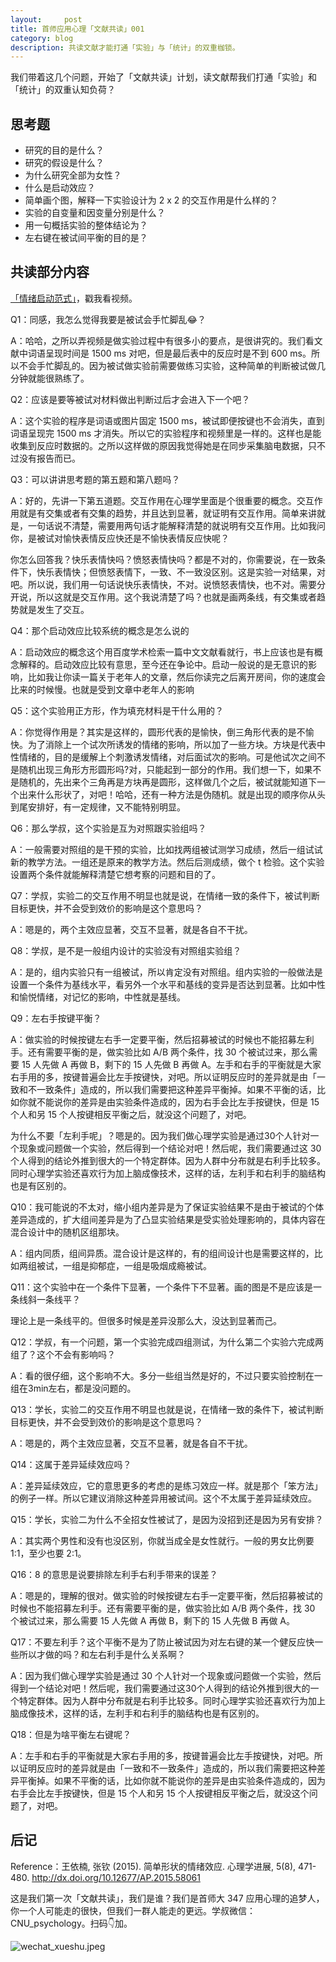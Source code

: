 ```yaml
---
layout:     post
title: 首师应用心理「文献共读」001
category: blog
description: 共读文献才能打通「实验」与「统计」的双重枷锁。
---
```


我们带着这几个问题，开始了「文献共读」计划，读文献帮我们打通「实验」和「统计」的双重认知负荷？

## 思考题

* 研究的目的是什么？
* 研究的假设是什么？
* 为什么研究全部为女性？
* 什么是启动效应？
* 简单画个图，解释一下实验设计为 2 x 2 的交互作用是什么样的？
* 实验的自变量和因变量分别是什么？
* 用一句概括实验的整体结论为？
* 左右键在被试间平衡的目的是？

## 共读部分内容

[「情绪启动范式」](http://1257355643.vod2.myqcloud.com/a589a973vodtranscq1257355643/10441c9e5285890789447844265/v.f30.mp4)，戳我看视频。

Q1：同感，我怎么觉得我要是被试会手忙脚乱😂？

A：哈哈，之所以弄视频是做实验过程中有很多小的要点，是很讲究的。我们看文献中词语呈现时间是 1500 ms 对吧，但是最后表中的反应时是不到 600 ms。所以不会手忙脚乱的。因为被试做实验前需要做练习实验，这种简单的判断被试做几分钟就能很熟练了。

Q2：应该是要等被试对材料做出判断过后才会进入下一个吧？

A：这个实验的程序是词语或图片固定 1500 ms，被试即便按键也不会消失，直到词语呈现完 1500 ms 才消失。所以它的实验程序和视频里是一样的。这样也是能收集到反应时数据的。之所以这样做的原因我觉得她是在同步采集脑电数据，只不过没有报告而已。

Q3：可以讲讲思考题的第五题和第八题吗？

A：好的，先讲一下第五道题。交互作用在心理学里面是个很重要的概念。交互作用就是有交集或者有交集的趋势，并且达到显著，就证明有交互作用。简单来讲就是，一句话说不清楚，需要用两句话才能解释清楚的就说明有交互作用。比如我问你，是被试对愉快表情反应快还是不愉快表情反应快呢？

你怎么回答我？快乐表情快吗？愤怒表情快吗？都是不对的，你需要说，在一致条件下，快乐表情快；但愤怒表情下，一致、不一致没区别。这是实验一对结果，对吧。所以说，我们用一句话说快乐表情快，不对。说愤怒表情快，也不对。需要分开说，所以这就是交互作用。这个我说清楚了吗？也就是画两条线，有交集或者趋势就是发生了交互。

Q4：那个启动效应比较系统的概念是怎么说的

A：启动效应的概念这个用百度学术检索一篇中文文献看就行，书上应该也是有概念解释的。启动效应比较有意思，至今还在争论中。启动一般说的是无意识的影响，比如我让你读一篇关于老年人的文章，然后你读完之后离开房间，你的速度会比来的时候慢。也就是受到文章中老年人的影响

Q5：这个实验用正方形，作为填充材料是干什么用的？

A：你觉得作用是？其实是这样的，圆形代表的是愉快，倒三角形代表的是不愉快。为了消除上一个试次所诱发的情绪的影响，所以加了一些方块。方块是代表中性情绪的，目的是缓解上个刺激诱发情绪，对后面试次的影响。可是他试次之间不是随机出现三角形方形圆形吗?对，只能起到一部分的作用。我们想一下，如果不是随机的，先出来个三角再是方块再是圆形，这样做几个之后，被试就能知道下一个出来什么形状了，对吧！哈哈，还有一种方法是伪随机。就是出现的顺序你从头到尾安排好，有一定规律，又不能特别明显。

Q6：那么学叔，这个实验是互为对照跟实验组吗？

A：一般需要对照组的是干预的实验，比如找两组被试测学习成绩，然后一组试试新的教学方法。一组还是原来的教学方法。然后后测成绩，做个 t 检验。这个实验设置两个条件就能解释清楚它想考察的问题和目的了。

Q7：学叔，实验二的交互作用不明显也就是说，在情绪一致的条件下，被试判断目标更快，并不会受到效价的影响是这个意思吗？

A：嗯是的，两个主效应显著，交互不显著，就是各自不干扰。

Q8：学叔，是不是一般组内设计的实验没有对照组实验组？

A：是的，组内实验只有一组被试，所以肯定没有对照组。组内实验的一般做法是设置一个条件为基线水平，看另外一个水平和基线的变异是否达到显著。比如中性和愉悦情绪，对记忆的影响，中性就是基线。

Q9：左右手按键平衡？

A：做实验的时候按键左右手一定要平衡，然后招募被试的时候也不能招募左利手。还有需要平衡的是，做实验比如 A/B 两个条件，找 30 个被试过来，那么需要 15 人先做 A 再做 B，剩下的 15 人先做 B 再做 A。左手和右手的平衡就是大家右手用的多，按键普遍会比左手按键快，对吧。所以证明反应时的差异就是由「一致和不一致条件」造成的，所以我们需要把这种差异平衡掉。如果不平衡的话，比如你就不能说你的差异是由实验条件造成的，因为右手会比左手按键快，但是 15 个人和另 15 个人按键相反平衡之后，就没这个问题了，对吧。

为什么不要「左利手呢」？嗯是的。因为我们做心理学实验是通过30个人针对一个现象或问题做一个实验，然后得到一个结论对吧！然后呢，我们需要通过这 30 个人得到的结论外推到很大的一个特定群体。因为人群中分布就是右利手比较多。同时心理学实验还喜欢行为加上脑成像技术，这样的话，左利手和右利手的脑结构也是有区别的。

Q10：我可能说的不太对，缩小组内差异是为了保证实验结果不是由于被试的个体差异造成的，扩大组间差异是为了凸显实验结果是受实验处理影响的，具体内容在混合设计中的随机区组那块。

A：组内同质，组间异质。混合设计是这样的，有的组间设计也是需要这样的，比如两组被试，一组是抑郁症，一组是吸烟成瘾被试。

Q11：这个实验中在一个条件下显著，一个条件下不显著。画的图是不是应该是一条线斜一条线平？

理论上是一条线平的。但很多时候是差异没那么大，没达到显著而己。

Q12：学叔，有一个问题，第一个实验完成四组测试，为什么第二个实验六完成两组了？这个不会有影响吗？

A：看的很仔细，这个影响不大。多分一些组当然是好的，不过只要实验控制在一组在3min左右，都是没问题的。

Q13：学长，实验二的交互作用不明显也就是说，在情绪一致的条件下，被试判断目标更快，并不会受到效价的影响是这个意思吗？

A：嗯是的，两个主效应显著，交互不显著，就是各自不干扰。

Q14：这属于差异延续效应吗？

A：差异延续效应，它的意思更多的考虑的是练习效应一样。就是那个「笨方法」的例子一样。所以它建议消除这种差异用被试间。这个不太属于差异延续效应。

Q15：学长，实验二为什么不全招女性被试了，是因为没招到还是因为另有安排？

A：其实两个男性和没有也没区别，你就当成全是女性就行。一般的男女比例要 1:1，至少也要 2:1。

Q16：8 的意思是说要排除左利手右利手带来的误差？

A：嗯是的，理解的很对。做实验的时候按键左右手一定要平衡，然后招募被试的时候也不能招募左利手。还有需要平衡的是，做实验比如 A/B 两个条件，找 30 个被试过来，那么需要 15 人先做 A 再做 B，剩下的 15 人先做 B 再做 A。

Q17：不要左利手？这个平衡不是为了防止被试因为对左右键的某一个健反应快一些所以才做的吗？和左右利手是什么关系啊？

A：因为我们做心理学实验是通过 30 个人针对一个现象或问题做一个实验，然后得到一个结论对吧！然后呢，我们需要通过这30个人得到的结论外推到很大的一个特定群体。因为人群中分布就是右利手比较多。同时心理学实验还喜欢行为加上脑成像技术，这样的话，左利手和右利手的脑结构也是有区别的。

Q18：但是为啥平衡左右键呢？

A：左手和右手的平衡就是大家右手用的多，按键普遍会比左手按键快，对吧。所以证明反应时的差异就是由「一致和不一致条件」造成的，所以我们需要把这种差异平衡掉。如果不平衡的话，比如你就不能说你的差异是由实验条件造成的，因为右手会比左手按键快，但是 15 个人和另 15 个人按键相反平衡之后，就没这个问题了，对吧。

## 后记

Reference：王依楠, 张钦 (2015). 简单形状的情绪效应. 心理学进展, 5(8), 471-480. http://dx.doi.org/10.12677/AP.2015.58061

这是我们第一次「文献共读」，我们是谁？我们是首师大 347 应用心理的追梦人，你一个人可能走的很快，但我们一群人能走的更远。学叔微信：CNU_psychology。扫码👇加。

![wechat_xueshu.jpeg](https://image.cnu347.com/WechatQRCode-240629.jpg)


